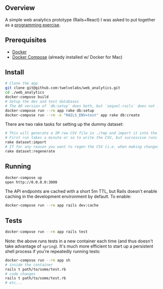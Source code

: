 ## Overview

A simple web analytics prototype (Rails+React) I was asked to put together as a [programming exercise](./docs/requirements.md).

## Prerequisites

- [Docker](https://docs.docker.com/install/)
- [Docker Compose](https://docs.docker.com/compose/install/) (already installed w/ Docker for Mac)

## Install

```bash
# Clone the app
git clone git@github.com:twelvelabs/web_analytics.git
cd ./web_analytics
docker-compose build
# Setup the dev and test databases
# The AR version of `db:setup` does both, but `sequel-rails` does not :shrug:
docker-compose run --rm app rake db:setup
docker-compose run --rm -e "RAILS_ENV=test" app rake db:create
```

There are two rake tasks for setting up the dummy dataset:

```bash
# This will generate a 1M row CSV file in ./tmp and import it into the development database.
# First run takes a minute or so to write the CSV, but successive runs will re-use it and be faster.
rake dataset:import
# If for any reason you want to regen the CSV (i.e. when making changes to the generator logic):
rake dataset:regenerate
```

## Running

```bash
docker-compose up
open http://0.0.0.0:3000
```

The API endpoints are cached with a short 5m TTL, but Rails doesn't enable caching in the development environment by default. To enable:

```bash
docker-compose run --rm app rails dev:cache
```

## Tests

```bash
docker-compose run --rm app rails test
```

Note: the above runs tests in a new container each time (and thus doesn't take advantage of `spring`). It's much more efficient to start up a persistent shell process if you're repeatedly running tests:

```bash
docker-compose run --rm app sh
# inside the container
rails t path/to/some/test.rb
# code changes
rails t path/to/some/test.rb
# etc...
```
